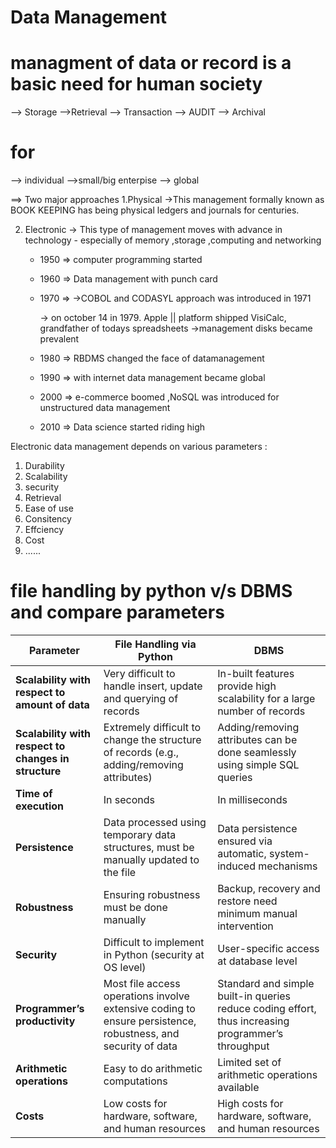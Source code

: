 # Data Management 
# managment of data or record is a basic need for human society 

--> Storage 
-->Retrieval
--> Transaction
--> AUDIT 
--> Archival 

 # for 
 --> individual 
 -->small/big enterpise 
 --> global

 ==> Two major approaches 
 1.Physical 
    ->This management formally known as BOOK KEEPING has being physical ledgers and journals for centuries.



2. Electronic
  -> This type of management moves with advance in technology - especially of memory ,storage ,computing and networking 
    
    * 1950 => computer programming started 
    * 1960 => Data management with punch card 
    * 1970 =>
         ->COBOL and CODASYL approach was introduced in 1971

         -> on october 14 in 1979. Apple || platform shipped VisiCalc, grandfather of todays spreadsheets 
         ->management disks became prevalent 

    * 1980 => RBDMS changed the face of datamanagement 

    * 1990 => with internet data management became global 

    * 2000 => e-commerce boomed ,NoSQL was introduced for unstructured data management 

    * 2010 => Data science started riding high 


Electronic data management depends on various parameters :
1. Durability 
2. Scalability 
3. security 
4. Retrieval
5. Ease of use 
6. Consitency 
7. Effciency 
8. Cost 
9. ...... 


# file handling by python v/s DBMS and compare parameters


| **Parameter**                                        | **File Handling via Python**                                                                                 | **DBMS**                                                                                           |
| ---------------------------------------------------- | ------------------------------------------------------------------------------------------------------------ | -------------------------------------------------------------------------------------------------- |
| **Scalability with respect to amount of data**       | Very difficult to handle insert, update and querying of records                                              | In-built features provide high scalability for a large number of records                           |
| **Scalability with respect to changes in structure** | Extremely difficult to change the structure of records (e.g., adding/removing attributes)                    | Adding/removing attributes can be done seamlessly using simple SQL queries                         |
| **Time of execution**                                | In seconds                                                                                                   | In milliseconds                                                                                    |
| **Persistence**                                      | Data processed using temporary data structures, must be manually updated to the file                         | Data persistence ensured via automatic, system-induced mechanisms                                  |
| **Robustness**                                       | Ensuring robustness must be done manually                                                                    | Backup, recovery and restore need minimum manual intervention                                      |
| **Security**                                         | Difficult to implement in Python (security at OS level)                                                      | User-specific access at database level                                                             |
| **Programmer’s productivity**                        | Most file access operations involve extensive coding to ensure persistence, robustness, and security of data | Standard and simple built-in queries reduce coding effort, thus increasing programmer’s throughput |
| **Arithmetic operations**                            | Easy to do arithmetic computations                                                                           | Limited set of arithmetic operations available                                                     |
| **Costs**                                            | Low costs for hardware, software, and human resources                                                        | High costs for hardware, software, and human resources                                             |

